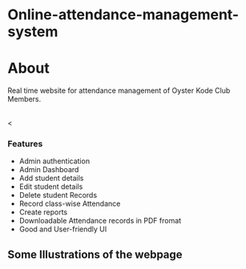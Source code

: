 # Online-attendance-management-system

<h1>About</h1>
Real time website for attendance management of Oyster Kode Club Members.

<br><
<h3>Features</h3>
<ul>
<li>Admin authentication</li>
<li>Admin Dashboard</li>
<li>Add student details</li>
<li>Edit student details</li>
<li>Delete student Records</li>
<li>Record class-wise Attendance </li>
<li>Create reports</li>
<li>Downloadable Attendance records in PDF fromat</li>
<li>Good and User-friendly UI</li>
</ul>


<h2>Some Illustrations of the webpage</h2>

